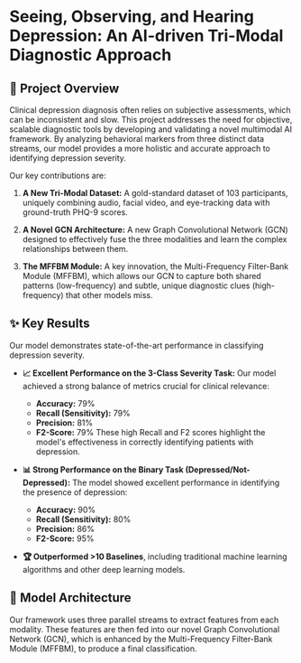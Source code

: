 # Seeing, Observing, and Hearing Depression: An AI-driven Tri-Modal Diagnostic Approach

## 📖 Project Overview

Clinical depression diagnosis often relies on subjective assessments, which can be inconsistent and slow. This project addresses the need for objective, scalable diagnostic tools by developing and validating a novel multimodal AI framework. By analyzing behavioral markers from three distinct data streams, our model provides a more holistic and accurate approach to identifying depression severity.

Our key contributions are:

1.  **A New Tri-Modal Dataset:** A gold-standard dataset of 103 participants, uniquely combining audio, facial video, and eye-tracking data with ground-truth PHQ-9 scores.

2.  **A Novel GCN Architecture:** A new Graph Convolutional Network (GCN) designed to effectively fuse the three modalities and learn the complex relationships between them.

3.  **The MFFBM Module:** A key innovation, the Multi-Frequency Filter-Bank Module (MFFBM), which allows our GCN to capture both shared patterns (low-frequency) and subtle, unique diagnostic clues (high-frequency) that other models miss.

## ✨ Key Results

Our model demonstrates state-of-the-art performance in classifying depression severity.

* **📈 Excellent Performance on the 3-Class Severity Task:** Our model achieved a strong balance of metrics crucial for clinical relevance:
    * **Accuracy:** 79%
    * **Recall (Sensitivity):** 79%
    * **Precision:** 81%
    * **F2-Score:** 79%
    These high Recall and F2 scores highlight the model's effectiveness in correctly identifying patients with depression.

* **📊 Strong Performance on the Binary Task (Depressed/Not-Depressed):** The model showed excellent performance in identifying the presence of depression:
    * **Accuracy:** 90%
    * **Recall (Sensitivity):** 80%
    * **Precision:** 86%
    * **F2-Score:** 95%

* **🏆 Outperformed >10 Baselines**, including traditional machine learning algorithms and other deep learning models.

## 🧠 Model Architecture

Our framework uses three parallel streams to extract features from each modality. These features are then fed into our novel Graph Convolutional Network (GCN), which is enhanced by the Multi-Frequency Filter-Bank Module (MFFBM), to produce a final classification.
